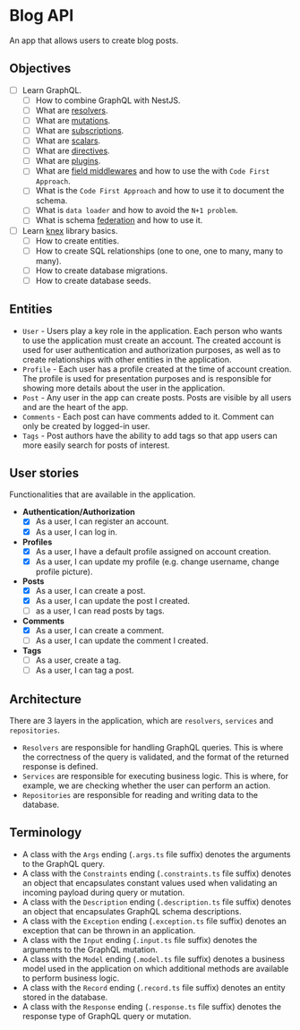 # Blog API

An app that allows users to create blog posts.

## Objectives

- [ ] Learn GraphQL.
  - [ ] How to combine GraphQL with NestJS.
  - [ ] What are [resolvers](https://docs.nestjs.com/graphql/resolvers).
  - [ ] What are [mutations](https://docs.nestjs.com/graphql/mutations).
  - [ ] What are [subscriptions](https://docs.nestjs.com/graphql/subscriptions).
  - [ ] What are [scalars](https://docs.nestjs.com/graphql/scalars).
  - [ ] What are [directives](https://docs.nestjs.com/graphql/directives).
  - [ ] What are [plugins](https://docs.nestjs.com/graphql/plugins).
  - [ ] What are [field middlewares](https://docs.nestjs.com/graphql/field-middleware) and how to use the with `Code First Approach`.
  - [ ] What is the `Code First Approach` and how to use it to document the schema.
  - [ ] What is `data loader` and how to avoid the `N+1 problem`.
  - [ ] What is schema [federation](https://docs.nestjs.com/graphql/federation) and how to use it.
- [ ] Learn [knex](https://www.npmjs.com/package/knex) library basics.
  - [ ] How to create entities.
  - [ ] How to create SQL relationships (one to one, one to many, many to many).
  - [ ] How to create database migrations.
  - [ ] How to create database seeds.

## Entities

- `User` - Users play a key role in the application. Each person who wants to use the application must create an account. The created account is used for user authentication and authorization purposes, as well as to create relationships with other entities in the application.
- `Profile` - Each user has a profile created at the time of account creation. The profile is used for presentation purposes and is responsible for showing more details about the user in the application.
- `Post` - Any user in the app can create posts. Posts are visible by all users and are the heart of the app.
- `Comments` - Each post can have comments added to it. Comment can only be created by logged-in user.
- `Tags` - Post authors have the ability to add tags so that app users can more easily search for posts of interest.

## User stories

Functionalities that are available in the application.

- **Authentication/Authorization**
  - [x] As a user, I can register an account.
  - [x] As a user, I can log in.
- **Profiles**
  - [x] As a user, I have a default profile assigned on account creation.
  - [x] As a user, I can update my profile (e.g. change username, change profile picture).
- **Posts**
  - [x] As a user, I can create a post.
  - [x] As a user, I can update the post I created.
  - [ ] as a user, I can read posts by tags.
- **Comments**
  - [x] As a user, I can create a comment.
  - [ ] As a user, I can update the comment I created.
- **Tags**
  - [ ] As a user, create a tag.
  - [ ] As a user, I can tag a post.

## Architecture

There are 3 layers in the application, which are `resolvers`, `services` and `repositories`.

- `Resolvers` are responsible for handling GraphQL queries. This is where the correctness of the query is validated, and the format of the returned response is defined.
- `Services` are responsible for executing business logic. This is where, for example, we are checking whether the user can perform an action.
- `Repositories` are responsible for reading and writing data to the database.

## Terminology

- A class with the `Args` ending (`.args.ts` file suffix) denotes the arguments to the GraphQL query.
- A class with the `Constraints` ending (`.constraints.ts` file suffix) denotes an object that encapsulates constant values used when validating an incoming payload during query or mutation.
- A class with the `Description` ending (`.description.ts` file suffix) denotes an object that encapsulates GraphQL schema descriptions.
- A class with the `Exception` ending (`.exception.ts` file suffix) denotes an exception that can be thrown in an application.
- A class with the `Input` ending (`.input.ts` file suffix) denotes the arguments to the GraphQL mutation.
- A class with the `Model` ending (`.model.ts` file suffix) denotes a business model used in the application on which additional methods are available to perform business logic.
- A class with the `Record` ending (`.record.ts` file suffix) denotes an entity stored in the database.
- A class with the `Response` ending (`.response.ts` file suffix) denotes the response type of GraphQL query or mutation.
